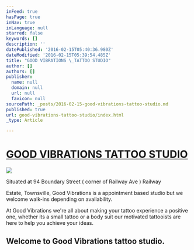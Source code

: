 ```yaml
---
inFeed: true
hasPage: true
inNav: true
inLanguage: null
starred: false
keywords: []
description: ''
datePublished: '2016-02-15T05:40:36.980Z'
dateModified: '2016-02-15T05:39:54.485Z'
title: "GOOD VIBRATIONS \_TATTOO STUDIO"
author: []
authors: []
publisher:
  name: null
  domain: null
  url: null
  favicon: null
sourcePath: _posts/2016-02-15-good-vibrations-tattoo-studio.md
published: true
url: good-vibrations-tattoo-studio/index.html
_type: Article

---
```

# [GOOD VIBRATIONS  TATTOO STUDIO][0]
![](https://the-grid-user-content.s3-us-west-2.amazonaws.com/ae78bbb8-83eb-48ef-a012-81490123fad2.jpg)

Situated at 94 Boundary Street ( corner of Railway Ave ) Railway

Estate, Townsville, Good Vibrations is a appointment based studio but we welcome walk-ins depending on availability.

At Good Vibrations we're all about making your tattoo experience a positive one, whether its a small tattoo or a body suit our motivated tattooists are here to help you achieve your ideas.

## Welcome to Good Vibrations tattoo studio.

[0]: null